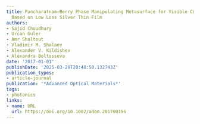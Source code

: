 ```yaml
---
title: Pancharatnam–Berry Phase Manipulating Metasurface for Visible Color Hologram
  Based on Low Loss Silver Thin Film
authors:
- Sajid Choudhury
- Urcan Guler
- Amr Shaltout
- Vladimir M. Shalaev
- Alexander V. Kildishev
- Alexandra Boltasseva
date: '2017-01-01'
publishDate: '2025-03-29T20:48:50.132743Z'
publication_types:
- article-journal
publication: '*Advanced Optical Materials*'
tags:
- photonics
links:
- name: URL
  url: https://doi.org/10.1002/adom.201700196
---
```

